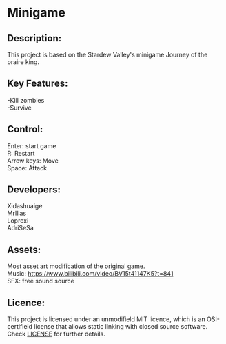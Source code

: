 # Minigame

## Description:
This project is based on the Stardew Valley's minigame Journey of the praire king.<br/>

## Key Features:
-Kill zombies<br/>
-Survive<br/>

## Control:
Enter: start game<br/>
R: Restart<br/>
Arrow keys: Move<br/>
Space: Attack<br/>

## Developers:

Xidashuaige<br/>
MrIllas<br/>
Loproxi<br/>
AdriSeSa<br/>

## Assets:
Most asset art modification of the original game.<br/>
Music: https://www.bilibili.com/video/BV15t41147K5?t=841<br/>
SFX: free sound source<br/>

## Licence:
This project is licensed under an unmodifield MIT licence, which is an OSI-certifield license that allows static linking with closed source software. Check [LICENSE](LICENSE) for further details.




